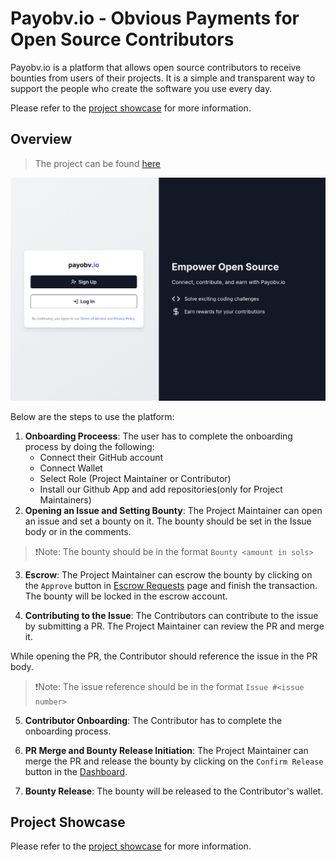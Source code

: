 # Payobv.io - Obvious Payments for Open Source Contributors

Payobv.io is a platform that allows open source contributors to receive bounties from users of their projects. It is a simple and transparent way to support the people who create the software you use every day.

Please refer to the [project showcase](./docs/project-showcase.md) for more information.

## Overview

> The project can be found [here](https://payobv-io-ten.vercel.app/)

![Root Page](./docs/screenshots/root.png)

Below are the steps to use the platform:

1. **Onboarding Proceess**: The user has to complete the onboarding process by doing the following:
   - Connect their GitHub account
   - Connect Wallet
   - Select Role (Project Maintainer or Contributor)
   - Install our Github App and add repositories(only for Project Maintainers)
2. **Opening an Issue and Setting Bounty**: The Project Maintainer can open an issue and set a bounty on it. The bounty should be set in the Issue body or in the comments. 

> ❗Note: The bounty should be in the format `Bounty <amount in sols>`

3. **Escrow**: The Project Maintainer can escrow the bounty by clicking on the `Approve` button in [Escrow Requests](https://payobv-io-ten.vercel.app/escrow-requests) page and finish the transaction. The bounty will be locked in the escrow account.

4. **Contributing to the Issue**: The Contributors can contribute to the issue by submitting a PR. The Project Maintainer can review the PR and merge it. 

While opening the PR, the Contributor should reference the issue in the PR body.

> ❗Note: The issue reference should be in the format `Issue #<issue number>`

5. **Contributor Onboarding**: The Contributor has to complete the onboarding process.

6. **PR Merge and Bounty Release Initiation**: The Project Maintainer can merge the PR and release the bounty by clicking on the `Confirm Release` button in the [Dashboard](https://payobv-io-ten.vercel.app/maintainer/dashboard).

7. **Bounty Release**: The bounty will be released to the Contributor's wallet.

## Project Showcase

Please refer to the [project showcase](./docs/project-showcase.md) for more information.


